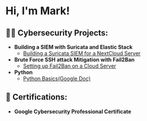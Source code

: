<h1>Hi, I'm Mark! <br/></h1>

<h2>👨‍💻 Cybersecurity Projects:</h2>

- <b>Building a SIEM with Suricata and Elastic Stack</b>
  - [Building a Suricata SIEM for a NextCloud Server](https://github.com/MysticalMark88/TBA)
- <b>Brute Force SSH attack Mitigation with Fail2Ban</b>
  - [Setting up Fail2Ban on a Cloud Server](https://github.com/MysticalMark88/TBA)
- <b>Python</b>
  - [Python Basics(Google Doc)](https://docs.google.com/document/d/19RQz4CpuSSeoVfqXth9eSWwR1aTN_23rJlqRNjRPlD4/edit?usp=sharing&resourcekey=0-FP1QVNdWPAhowu3GigNX1w)
 
<h2>📜 Certifications:</h2>

- <b>Google Cybersecurity Professional Certificate</b>



<!--
this is a ✨ _special_ ✨ repository because its `README.md` (this file) appears on your GitHub profile.

Here are some ideas to get you started:

- 🔭 I’m currently working on ...
- 🌱 I’m currently learning ...
- 👯 I’m looking to collaborate on ...
- 🤔 I’m looking for help with ...
- 💬 Ask me about ...
- 📫 How to reach me: ...
- 😄 Pronouns: ...
- ⚡ Fun fact: ...
-->
